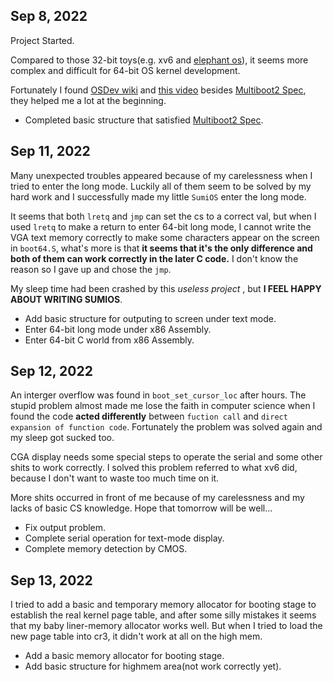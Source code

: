 ## Sep 8, 2022

Project Started.

Compared to those 32-bit toys(e.g. xv6 and [elephant os](https://github.com/arttnba3/OS_Kernel_Learning)), it seems more complex and difficult for 64-bit OS kernel development.

Fortunately I found [OSDev wiki](https://wiki.osdev.org/Main_Page) and [this video](https://www.youtube.com/watch?v=FkrpUaGThTQ) besides [Multiboot2 Spec](https://www.gnu.org/software/grub/manual/multiboot/multiboot.html), they helped me a lot at the beginning.

- Completed basic structure that satisfied [Multiboot2 Spec](https://www.gnu.org/software/grub/manual/multiboot/multiboot.html).

## Sep 11, 2022

Many unexpected troubles appeared because of my carelessness when I tried to enter the long mode. Luckily all of them seem to be solved by my hard work and I successfully made my little `SumiOS` enter the long mode.

It seems that both `lretq` and `jmp` can set the cs to a correct val, but when I used `lretq` to make a return to enter 64-bit long mode, I cannot write the VGA text memory correctly to make some characters appear on the screen in `boot64.S`, what's more is that **it seems that it's the only difference and both of them can work correctly in the later C code.** I don't know the reason so I gave up and chose the `jmp`.

My sleep time had been crashed by this _useless project_ , but **I FEEL HAPPY ABOUT WRITING SUMIOS**.

- Add basic structure for outputing to screen under text mode.
- Enter 64-bit long mode under x86 Assembly.
- Enter 64-bit C world from x86 Assembly.

## Sep 12, 2022

An interger overflow was found in `boot_set_cursor_loc` after hours. The stupid problem almost made me lose the faith in computer science when I found the code **acted differently** between `fuction call` and `direct expansion of function code`. Fortunately the problem was solved again and my sleep got sucked too.

CGA display needs some special steps to operate the serial and some other shits to work correctly. I solved this problem referred to what xv6 did, because I don't want to waste too much time on it.

More shits occurred in front of me because of my carelessness and my lacks of basic CS knowledge. Hope that tomorrow will be well...

- Fix output problem.
- Complete serial operation for text-mode display.
- Complete memory detection by CMOS.

## Sep 13, 2022

I tried to add a basic and temporary memory allocator for booting stage to establish the real kernel page table, and after some silly mistakes it seems that my baby liner-memory allocator works well. But when I tried to load the new page table into cr3, it didn't work at all on the high mem.

- Add a basic memory allocator for booting stage.
- Add basic structure for highmem area(not work correctly yet).